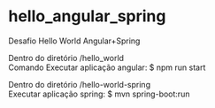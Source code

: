 # hello_angular_spring
Desafio Hello World Angular+Spring

Dentro do diretório /hello_world\
Comando Executar aplicação angular: $ npm run start

Dentro do diretório /hello-world-spring\
Executar aplicação spring: $ mvn spring-boot:run
